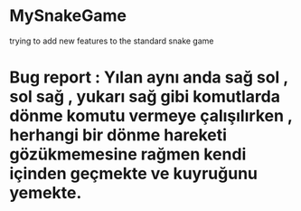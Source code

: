 # MySnakeGame
trying to add new features to the standard snake game

# Bug report : Yılan aynı anda sağ sol , sol sağ , yukarı sağ gibi komutlarda dönme komutu vermeye çalışılırken , herhangi bir dönme hareketi gözükmemesine rağmen kendi içinden geçmekte ve kuyruğunu yemekte.
